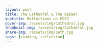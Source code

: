 ```yaml
---
layout: post
title: The Cathedral & The Bazaar
subtitle: Reflections on FOSS
cover-img: /assets/img/Cathedral.jpg
thumbnail-img: /assets/img/Cathedral.jpg
share-img: /assets/img/path.jpg
tags: [reading, reflection]
---
```

